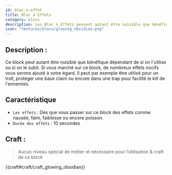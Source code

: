 ```yaml
---
id: bloc-a-effet
title: Bloc à Effets
category: blocs
description: Les Bloc à Effets peuvent autant être nuisible que bénéfique dépendant de si on l'utilise ou si on le subit
icon: "textures/blocs/glowing_obsidian.png"
---
```

## Description : 

Ce block peut autant être nuisible que bénéfique dépendant de si on l'utilise ou si on le subit. Si vous marché sur ce block, de nombreux effets nocifs vous serons ajouté à votre égard. Il peut par exemple être utilisé pour un troll, protéger une base claim ou encore dans une trap pour facilité le kill de l'ennemies.

## Caractéristique 

- `` Les effets `` : Dès que vous passer sur ce block des effets comme nausée, faim, faiblesse ou encore poisson. 
- `` Durée des effets ``  : 10 secondes

## Craft :

> Aucun niveau spécial de métier et nécessaire pour l’utilisation & craft de ce block 

{{craft#craft/craft_glowing_obsidian}}
